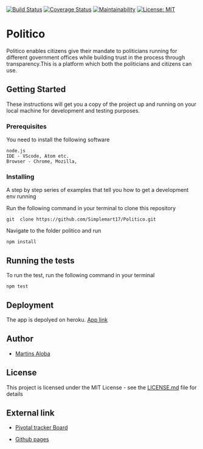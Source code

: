 [![Build Status](https://travis-ci.org/Simplemart17/Politico.svg?branch=develop)](https://travis-ci.org/Simplemart17/Politico)
[![Coverage Status](https://coveralls.io/repos/github/Simplemart17/Politico/badge.svg?branch=ft-delete-party-api-163446193)](https://coveralls.io/github/Simplemart17/Politico?branch=ft-delete-party-api-163446193)
[![Maintainability](https://api.codeclimate.com/v1/badges/5c29b768b40a1a380cd2/maintainability)](https://codeclimate.com/github/Simplemart17/Politico/maintainability)
[![License: MIT](https://img.shields.io/badge/License-MIT-green.svg)](https://opensource.org/licenses/MIT)

# Politico

Politico enables citizens give their mandate to politicians running for different government offices while building trust in the process through transparency.This is a platform which both the politicians and citizens can use.


## Getting Started

These instructions will get you a copy of the project up and running on your local machine for development and testing purposes.

### Prerequisites

You need to install the following software 

```
node.js
IDE - VScode, Atom etc.
Browser - Chrome, Mozilla,
```

### Installing

A step by step series of examples that tell you how to get a development env running

Run the following command in your terminal to clone this repository 

```
git  clone https://github.com/Simplemart17/Politico.git
```

Navigate to the folder politico and run

```
npm install
```

## Running the tests

To run the test, run the following command in your terminal
```
npm test
```

## Deployment

The app is depolyed on heroku. [App link](https://mart-politico-app.herokuapp.com/)


## Author

* [Martins Aloba](https://github.com/Simplemart17)

## License

This project is licensed under the MIT License - see the [LICENSE.md](LICENSE.md) file for details

## External link

* [Pivotal tracker Board](https://www.pivotaltracker.com/n/projects/2239033)

* [Github pages](https://simplemart17.github.io/Politico/)
